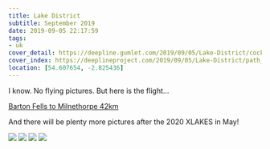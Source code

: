 ```yaml
---
title: Lake District
subtitle: September 2019
date: 2019-09-05 22:17:59
tags:
- uk
cover_detail: https://deepline.gumlet.com/2019/09/05/Lake-District/cockpit.jpg
cover_index: https://deeplineproject.com/2019/09/05/Lake-District/path_cover.jpg
location: [54.607654, -2.825436]
---
```

I know. No flying pictures. But here is the flight...

[Barton Fells to Milnethorpe 42km](https://www.xcontest.org/2019/world/en/flights/detail:jalexs/7.09.2019/12:30)

And there will be plenty more pictures after the 2020 XLAKES in May!

![](https://deeplineproject.com/2019/09/05/Lake-District/flight.png?format=auto&width=2000)
![](https://deeplineproject.com/2019/09/05/Lake-District/cockpit.jpg?format=auto&width=2000)
![](https://deeplineproject.com/2019/09/05/Lake-District/path.jpg?format=auto&width=2000)
![](https://deeplineproject.com/2019/09/05/Lake-District/wall.jpg?format=auto&width=2000)
